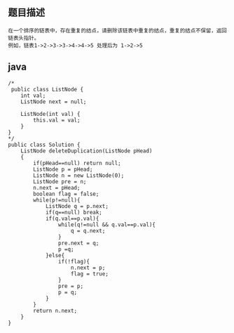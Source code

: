 ## 题目描述

    在一个排序的链表中，存在重复的结点，请删除该链表中重复的结点，重复的结点不保留，返回链表头指针。
    例如，链表1->2->3->3->4->4->5 处理后为 1->2->5
    
## java

    /* 
     public class ListNode { 
        int val; 
        ListNode next = null; 
     
        ListNode(int val) { 
            this.val = val; 
        } 
    } 
    */  
    public class Solution {  
        ListNode deleteDuplication(ListNode pHead)  
        {  
            if(pHead==null) return null;  
            ListNode p = pHead;  
            ListNode n = new ListNode(0);  
            ListNode pre = n;     
            n.next = pHead;  
            boolean flag = false;         
            while(p!=null){  
                ListNode q = p.next;  
                if(q==null) break;  
                if(q.val==p.val){  
                    while(q!=null && q.val==p.val){  
                        q = q.next;  
                    }  
                    pre.next = q;  
                    p =q;  
                }else{  
                    if(!flag){  
                        n.next = p;  
                        flag = true;  
                    }                 
                    pre = p;  
                    p = q;  
                }  
            }  
            return n.next;  
        }  
    }